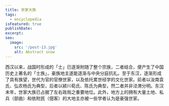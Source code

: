 ```yaml
---
title: 世家大族
tags:
  - encyclopedia
isFeatured: true
publishDate: 
excerpt: 
seo:
  image:
    src: '/post-13.jpg'
    alt: Abstract snow
---
```


西汉以来，战国时形成的「士」已逐渐附随了整个宗族，二者结合，便产生了中国历史上著名的「士族」，豪族地主遂能逐渐与中央分庭抗礼。至于东汉，逐渐形成了具有族望，世代为官的官僚世家，以及依托累世经学的文化世家。前者以汝南袁氏、弘农杨氏为典型，后者以颍川荀氏、陈氏为典型，然二者并非泾渭分明。东汉末年，世家大族已占据了左右政局之重要地位。此外，地方上的拥有大量土地、私兵（部曲）和依附民（佃客）的大地主亦被一些学者认为是豪强世家。
